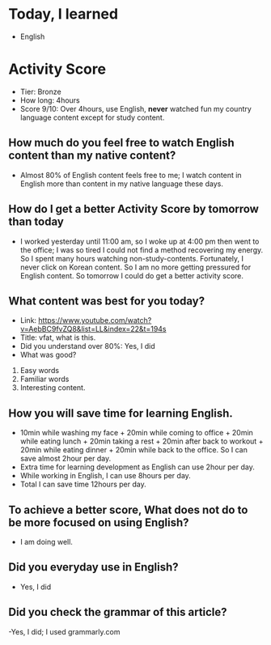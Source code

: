 # Today, I learned 
- English

# Activity Score
- Tier: Bronze
- How long: 4hours
- Score 9/10: Over 4hours, use English,  **never** watched fun my country language content except for study content.

## How much do you feel free to watch English content than my native content?
- Almost 80% of English content feels free to me; I watch content in English more than content in my native language these days.

## How do I get a better Activity Score by tomorrow than today
- I worked yesterday until 11:00 am, so I woke up at 4:00 pm then went to the office; I was so tired I could not find a method recovering my energy. So I spent many hours watching non-study-contents.
Fortunately, I never click on Korean content. So I am no more getting pressured for English content. So tomorrow I could do get a better activity score.

## What content was best for you today?
- Link: https://www.youtube.com/watch?v=AebBC9fvZQ8&list=LL&index=22&t=194s
- Title: vfat, what is this. 
- Did you understand over 80%:  Yes, I did
- What was good?
1. Easy words
2. Familiar words
3. Interesting content.

## How you will save time for learning English.
- 10min while washing my face + 20min while coming to office + 20min while eating lunch + 20min taking a rest + 20min after back to workout + 20min while eating dinner + 20min while back to the office. So I can save almost 2hour per day.
- Extra time for learning development as English can use 2hour per day.
- While working in English, I can use 8hours per day.
- Total I can save time 12hours per day.

## To achieve a better score, What does not do to be more focused on using English?
- I am doing well.

## Did you everyday use in English?
- Yes, I did

## Did you check the grammar of this article?
-Yes, I did; I used grammarly.com 
